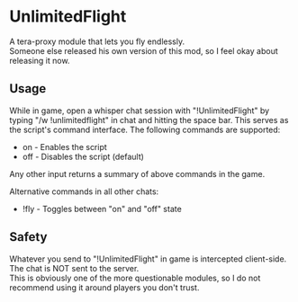 # UnlimitedFlight 
A tera-proxy module that lets you fly endlessly.  
Someone else released his own version of this mod, so I feel okay about releasing it now.  
  
## Usage  
While in game, open a whisper chat session with "!UnlimitedFlight" by typing "/w !unlimitedflight" in chat and hitting the space bar.
This serves as the script's command interface. 
The following commands are supported:  
  
* on - Enables the script  
* off - Disables the script (default)  
  
Any other input returns a summary of above commands in the game.  
  
Alternative commands in all other chats:  
* !fly - Toggles between "on" and "off" state  
  
## Safety
Whatever you send to "!UnlimitedFlight" in game is intercepted client-side. The chat is NOT sent to the server.  
This is obviously one of the more questionable modules, so I do not recommend using it around players you don't trust.